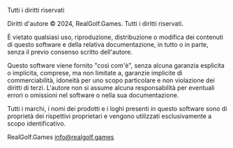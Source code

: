 Tutti i diritti riservati

Diritti d'autore © 2024, RealGolf.Games. Tutti i diritti riservati.

È vietato qualsiasi uso, riproduzione, distribuzione o modifica dei contenuti di questo software e della relativa documentazione, in tutto o in parte, senza il previo consenso scritto dell'autore.

Questo software viene fornito "così com'è", senza alcuna garanzia esplicita o implicita, comprese, ma non limitate a, garanzie implicite di commerciabilità, idoneità per uno scopo particolare e non violazione dei diritti di terzi. L'autore non si assume alcuna responsabilità per eventuali errori o omissioni nel software o nella sua documentazione.

Tutti i marchi, i nomi dei prodotti e i loghi presenti in questo software sono di proprietà dei rispettivi proprietari e vengono utilizzati esclusivamente a scopo identificativo.

RealGolf.Games
<info@realgolf.games>
